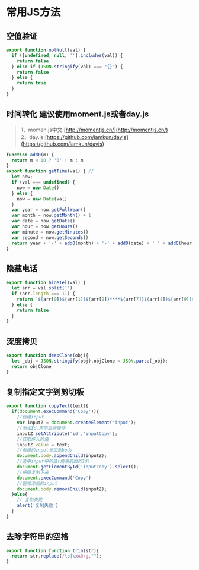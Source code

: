 # 常用JS方法

## 空值验证

```js
export function notNull(val) {
  if ([undefined, null, ''].includes(val)) {
    return false
  } else if (JSON.stringify(val) === "{}") {
    return false
  } else {
    return true
  }
}
```

## 时间转化 建议使用moment.js或者day.js

>1、momen.js中文:[http://momentjs.cn/](http://momentjs.cn/)  
>2、day.js:[https://github.com/iamkun/dayjs](https://github.com/iamkun/dayjs)

```js
function add0(m) {
  return m < 10 ? '0' + m : m
}
export function getTime(val) { //
  let now;
  if (val === undefined) {
    now = new Date()
  } else {
    now = new Date(val)
  }
  var year = now.getFullYear()
  var month = now.getMonth() + 1
  var date = now.getDate()
  var hour = now.getHours()
  var minute = now.getMinutes()
  var second = now.getSeconds()
  return year + '-' + add0(month) + '-' + add0(date) + ' ' + add0(hour) + ':' + add0(minute) + ':' + add0(second)
}
```

## 隐藏电话

```js
export function hideTel(val) {
  let arr = val.split('')
  if (arr.length === 11) {
    return `${arr[0]}${arr[1]}${arr[2]}****${arr[7]}${arr[8]}${arr[9]}${arr[10]}`
  } else {
    return false
  }
}
```

## 深度拷贝

```js
export function deepClone(obj){
  let _obj = JSON.stringify(obj),objClone = JSON.parse(_obj);
  return objClone
}
```

## 复制指定文字到剪切板

```js
export function copyText(text){
  if(document.execCommand('Copy')){
    //创建input
    var inputZ = document.createElement('input');
    //添加Id,用于后续操作
    inputZ.setAttribute('id','inputCopy');
    //获取传入的值
    inputZ.value = text;
    //创建的input添加到body
    document.body.appendChild(inputZ);
    //选中input中的值(使用前面的Id)
    document.getElementById('inputCopy').select();
    //把值复制下来
    document.execCommand('Copy')
    //删除添加的input
    document.body.removeChild(inputZ);
  }else{
    // 复制失败
    alert('复制失败')
  }
}
```

## 去除字符串的空格

```js
export function function trim(str){
  return str.replace(/\s|\xA0/g,"");
}
```

